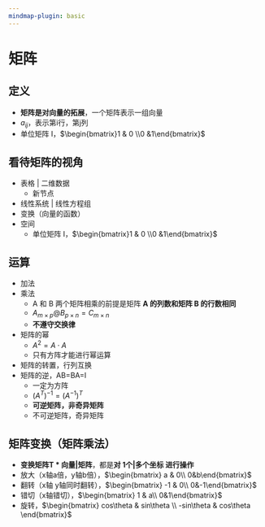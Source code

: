 ```yaml
---
mindmap-plugin: basic
---
```


# 矩阵

## 定义
- **矩阵是对向量的拓展**，一个矩阵表示一组向量
- $a_{ij}$，表示第i行，第j列
- 单位矩阵 I，$\begin{bmatrix}1 & 0 \\0 &1\end{bmatrix}$

## 看待矩阵的视角
- 表格 | 二维数据
    - 新节点
- 线性系统 | 线性方程组
- 变换（向量的函数）
- 空间
    - 单位矩阵 I，$\begin{bmatrix}1 & 0 \\0 &1\end{bmatrix}$

## 运算
- 加法
- 乘法
    - A 和 B 两个矩阵相乘的前提是矩阵 **A 的列数和矩阵 B 的行数相同**
    - $A_{m \times p} @ B_{p \times n} = C_{m \times n}$
    - **不遵守交换律**
- 矩阵的幂
    - $A^2=A\cdot A$
    - 只有方阵才能进行幂运算
- 矩阵的转置，行列互换
- 矩阵的逆，AB=BA=I
    - 一定为方阵
    - $(A^T)^{-1} = (A^{-1})^T$
    - **可逆矩阵，非奇异矩阵**
    - 不可逆矩阵，奇异矩阵

## 矩阵变换（矩阵乘法）
- **变换矩阵T  * 向量|矩阵**，都是**对 1个|多个坐标 进行操作**
- 放大（x轴a倍，y轴b倍），$\begin{bmatrix}  a & 0\\  0&b\end{bmatrix}$
- 翻转（x轴 y轴同时翻转），$\begin{bmatrix}  -1 & 0\\  0&-1\end{bmatrix}$
- 错切（x轴错切），$\begin{bmatrix}  1 & a\\  0&1\end{bmatrix}$
- 旋转，$\begin{bmatrix}  cos\theta  & sin\theta \\  -sin\theta & cos\theta \end{bmatrix}$